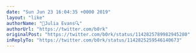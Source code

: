 ```yaml
---
date: "Sun Jun 23 16:04:35 +0000 2019"
layout: "like"
authorName: "🔎Julia Evans🔍"
authorUrl: "https://twitter.com/b0rk"
originalPost: "https://twitter.com/b0rk/status/1142825789982945280"
inReplyTo: "https://twitter.com/b0rk/status/1142825259546140673"
---
```

